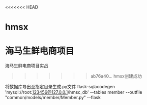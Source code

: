 <<<<<<< HEAD
# hmsx
海马生鲜电商项目
=======
海马生鲜电商项目实战
>>>>>>> ab76a40... hmsx创建成功

将数据库导出至指定目录生成.py文件
flask-sqlacodegen 'mysql://root:123456@127.0.0.1/hmsc_db' --tables member --outfile "common/models/member/Member.py" --flask
